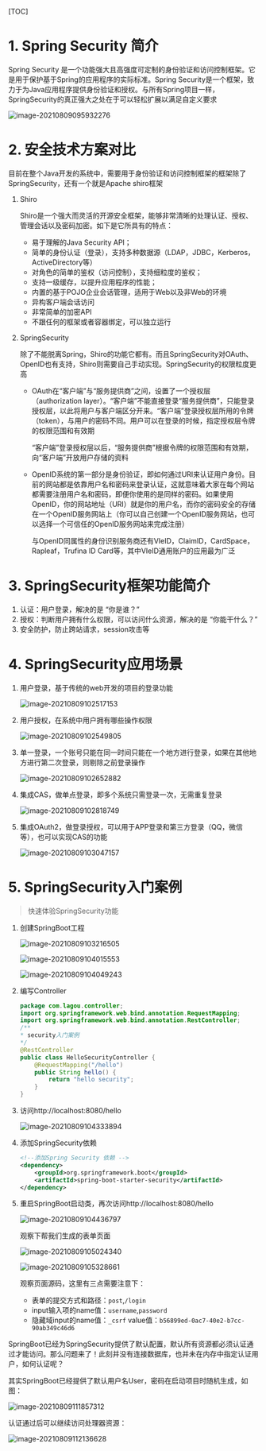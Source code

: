 [TOC]

# 1. Spring Security 简介

Spring Security 是一个功能强大且高强度可定制的身份验证和访问控制框架。它是用于保护基于Spring的应用程序的实际标准。Spring Security是一个框架，致力于为Java应用程序提供身份验证和授权。与所有Spring项目一样，SpringSecurity的真正强大之处在于可以轻松扩展以满足自定义要求

![image-20210809095932276](img/image-20210809095932276.png)

# 2. 安全技术方案对比

​		目前在整个Java开发的系统中，需要用于身份验证和访问控制框架的框架除了SpringSecurity，还有一个就是Apache shiro框架

1. Shiro

   Shiro是一个强大而灵活的开源安全框架，能够非常清晰的处理认证、授权、管理会话以及密码加密。如下是它所具有的特点：

   - 易于理解的Java Security API；
   - 简单的身份认证（登录），支持多种数据源（LDAP，JDBC，Kerberos，ActiveDirectory等）
   - 对角色的简单的鉴权（访问控制），支持细粒度的鉴权；
   - 支持一级缓存，以提升应用程序的性能；
   - 内置的基于POJO企业会话管理，适用于Web以及非Web的环境
   - 异构客户端会话访问
   - 非常简单的加密API
   - 不跟任何的框架或者容器绑定，可以独立运行

2. SpringSecurity

   除了不能脱离Spring，Shiro的功能它都有。而且SpringSecurity对OAuth、OpenID也有支持，Shiro则需要自己手动实现。SpringSecurity的权限粒度更高

   - OAuth在“客户端”与“服务提供商”之间，设置了一个授权层（authorization layer）。“客户端”不能直接登录“服务提供商”，只能登录授权层，以此将用户与客户端区分开来。“客户端”登录授权层所用的令牌（token），与用户的密码不同。用户可以在登录的时候，指定授权层令牌的权限范围和有效期

     “客户端”登录授权层以后，“服务提供商”根据令牌的权限范围和有效期，向“客户端”开放用户存储的资料

   - OpenID系统的第一部分是身份验证，即如何通过URI来认证用户身份。目前的网站都是依靠用户名和密码来登录认证，这就意味着大家在每个网站都需要注册用户名和密码，即便你使用的是同样的密码。如果使用OpenID，你的网站地址（URI）就是你的用户名，而你的密码安全的存储在一个OpenID服务网站上（你可以自己创建一个OpenID服务网站，也可以选择一个可信任的OpenID服务网站来完成注册）

     与OpenID同属性的身份识别服务商还有VIeID，ClaimID，CardSpace，Rapleaf，Trufina ID Card等，其中VIeID通用账户的应用最为广泛



# 3. SpringSecurity框架功能简介

1. 认证：用户登录，解决的是 “你是谁？”
2. 授权：判断用户拥有什么权限，可以访问什么资源，解决的是 “你能干什么？”
3. 安全防护，防止跨站请求，session攻击等



# 4. SpringSecurity应用场景

1. 用户登录，基于传统的web开发的项目的登录功能

   ![image-20210809102517153](img/image-20210809102517153.png)

2. 用户授权，在系统中用户拥有哪些操作权限

   ![image-20210809102549805](img/image-20210809102549805.png)

3. 单一登录，一个账号只能在同一时间只能在一个地方进行登录，如果在其他地方进行第二次登录，则剔除之前登录操作

   ![image-20210809102652882](img/image-20210809102652882.png)

4. 集成CAS，做单点登录，即多个系统只需登录一次，无需重复登录

   ![image-20210809102818749](img/image-20210809102818749.png)

5. 集成OAuth2，做登录授权，可以用于APP登录和第三方登录（QQ，微信等），也可以实现CAS的功能

   ![image-20210809103047157](img/image-20210809103047157.png)



# 5. SpringSecurity入门案例

> 快速体验SpringSecurity功能

1. 创建SpringBoot工程

   ![image-20210809103216505](img/image-20210809103216505.png)

   ![image-20210809104015553](img/image-20210809104015553.png)

   ![image-20210809104049243](img/image-20210809104049243.png)

   

2. 编写Controller

   ```java
   package com.lagou.controller;
   import org.springframework.web.bind.annotation.RequestMapping;
   import org.springframework.web.bind.annotation.RestController;
   /**
   * security入门案例
   */
   @RestController
   public class HelloSecurityController {
       @RequestMapping("/hello")
       public String hello() {
           return "hello security";
       }
   }
   
   ```

3. 访问http://localhost:8080/hello

   ![image-20210809104333894](img/image-20210809104333894.png)

4. 添加SpringSecurity依赖

   ```xml
   <!--添加Spring Security 依赖 -->
   <dependency>
       <groupId>org.springframework.boot</groupId>
       <artifactId>spring-boot-starter-security</artifactId>
   </dependency>
   ```

5. 重启SpringBoot启动类，再次访问http://localhost:8080/hello

   ![image-20210809104436797](img/image-20210809104436797.png)

   观察下帮我们生成的表单页面

   ![image-20210809105024340](img/image-20210809105024340.png)

   ![image-20210809105328661](img/image-20210809105328661.png)

   观察页面源码，这里有三点需要注意下：

   - 表单的提交方式和路径：`post`,`/login`
   - input输入项的name值：`username`,`password`
   - 隐藏域input的name值：`_csrf` value值：`b56899ed-0ac7-40e2-b7cc-90ab349c46d6`



SpringBoot已经为SpringSecurity提供了默认配置，默认所有资源都必须认证通过才能访问。那么问题来了！此刻并没有连接数据库，也并未在内存中指定认证用户，如何认证呢？

其实SpringBoot已经提供了默认用户名User，密码在启动项目时随机生成，如图：

![image-20210809111857312](img/image-20210809111857312.png)

认证通过后可以继续访问处理器资源：

![image-20210809112136628](img/image-20210809112136628.png)

